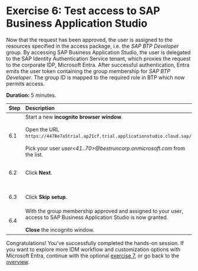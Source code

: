 # Exercise 6: Test access to SAP Business Application Studio
Now that the request has been approved, the user is assigned to the resources specified in the access package, i.e. the *SAP BTP Developer* group.
By accessing SAP Business Application Studio, the user is delegated to the SAP Identity Authentication Service tenant, which proxies the request to the corporate IDP, Microsoft Entra. After successful authentication, Entra emits the user token containing the group membership for *SAP BTP Developer*. The group ID is mapped to the required role in BTP which now permits access. 

**Duration:** 5 minutes.

| Step   | Description     | Screenshot          |
| :----- | :-------------- | :-----------------: |
| 6.1    |Start a new **incognito browser window**.<br><br>Open the URL ```https://4478e7a5trial.ap21cf.trial.applicationstudio.cloud.sap/```.<br><br>Pick your user *user\<41..70\>@bestruncorp.onmicrosoft.com* from the list.|<a href="./img/6-1.jpg" target="_blank"><img src="./img/6-1.jpg" width="250"/></a>|
| 6.2    |Click **Next**.|<a href="./img/6-2.jpg" target="_blank"><img src="./img/6-2.jpg" width="250"/></a>|
| 6.3    |Click **Skip setup**.|<a href="./img/6-3.jpg" target="_blank"><img src="./img/6-3.jpg" width="250"/></a>|
| 6.4    |With the group membership approved and assigned to your user, access to SAP Business Application Studio is now granted.<br><br>**Close** the incognito window.|<a href="./img/6-4.jpg" target="_blank"><img src="./img/6-4.jpg" width="250"/></a>|

Congratulations! You've successfully completed the hands-on session. If you want to explore more IDM workflow and customization options with Microsoft Entra, continue with the optional [exercise 7](../ex7/ex7.md), or go back to the [overview](../README.md).

